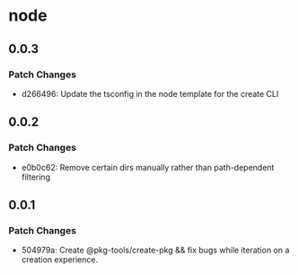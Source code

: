 # node

## 0.0.3

### Patch Changes

- d266496: Update the tsconfig in the node template for the create CLI

## 0.0.2

### Patch Changes

- e0b0c62: Remove certain dirs manually rather than path-dependent filtering

## 0.0.1

### Patch Changes

- 504979a: Create @pkg-tools/create-pkg && fix bugs while iteration on a creation experience.
